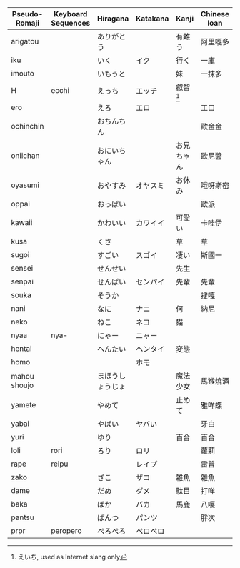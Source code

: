 | Pseudo-Romaji | Keyboard Sequences | Hiragana | Katakana | Kanji  | Chinese loan |
| ------------- | ------------------ | -------- | -------- | ------ | ------------ |
| arigatou |  | ありがとう |  | 有難う | 阿里嘎多 |
| iku |  | いく | イク | 行く | 一庫 |
| imouto |  | いもうと |  | 妹 | 一抹多 |
| H | ecchi | えっち | エッチ | 叡智[^1] |  |
| ero |  | えろ | エロ |  | 工口 |
| ochinchin |  | おちんちん |  |  | 歐金金 |
| oniichan |  | おにいちゃん |  | お兄ちゃん | 歐尼醬 |
| oyasumi |  | おやすみ | オヤスミ | お休み | 哦呀斯密 |
| oppai |  | おっぱい |  |  | 歐派 |
| kawaii |  | かわいい | カワイイ | 可愛い | 卡哇伊 |
| kusa |  | くさ |  | 草 | 草 |
| sugoi |  | すごい | スゴイ | 凄い | 斯國一 |
| sensei |  | せんせい |  | 先生 |  |
| senpai |  | せんぱい | センパイ | 先輩 | 先輩 |
| souka |  | そうか |  |  | 搜嘎 |
| nani |  | なに | ナニ | 何 | 納尼 |
| neko |  | ねこ | ネコ | 猫 |  |
| nyaa | nya- | にゃー | ニャー |  |  |
| hentai |  | へんたい | ヘンタイ | 変態 |  |
| homo |  |  | ホモ |  |  |
| mahou shoujo |  | まほうしょうじょ |  | 魔法少女 | 馬猴燒酒 |
| yamete |  | やめて |  | 止めて | 雅咩蝶 |
| yabai |  | やばい | ヤバい |  | 牙白 |
| yuri |  | ゆり |  | 百合 | 百合 |
| loli | rori | ろり | ロリ |  | 蘿莉 |
| rape | reipu |  | レイプ |  | 雷普 |
| zako |  | ざこ | ザコ | 雑魚 | 雜魚 |
| dame |  | だめ | ダメ | 駄目 | 打咩 |
| baka |  | ばか | バカ | 馬鹿 | 八嘎 |
| pantsu |  | ぱんつ | パンツ |  | 胖次 |
| prpr | peropero | ぺろぺろ | ペロペロ |  |  |

[^1]: えいち, used as Internet slang only
